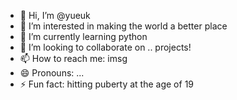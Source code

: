- 👋 Hi, I’m @yueuk
- 👀 I’m interested in making the world a better place
- 🌱 I’m currently learning python
- 💞️ I’m looking to collaborate on .. projects!
- 📫 How to reach me: imsg
- 😄 Pronouns: ...
- ⚡ Fun fact: hitting puberty at the age of 19

<!---
yueuk/yueuk is a ✨ special ✨ repository because its `README.md` (this file) appears on your GitHub profile.
You can click the Preview link to take a look at your changes.
--->
